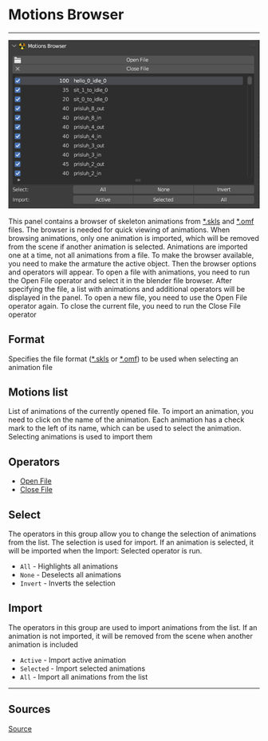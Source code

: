 # Motions Browser

___

![Alt text centered](images/n-panel-motions-browser.png)

This panel contains a browser of skeleton animations from [*.skls](../../../reference/file-formats/animations/skl-skls.md) and [*.omf](../../../reference/file-formats/animations/omf.md) files. The browser is needed for quick viewing of animations. When browsing animations, only one animation is imported, which will be removed from the scene if another animation is selected. Animations are imported one at a time, not all animations from a file. To make the browser available, you need to make the armature the active object. Then the browser options and operators will appear. To open a file with animations, you need to run the Open File operator and select it in the blender file browser. After specifying the file, a list with animations and additional operators will be displayed in the panel. To open a new file, you need to use the Open File operator again. To close the current file, you need to run the Close File operator

## Format

Specifies the file format ([*.skls](../../../reference/file-formats/animations/skl-skls.md) or [*.omf](../../../reference/file-formats/animations/omf.md)) to be used when selecting an animation file

## Motions list

List of animations of the currently opened file. To import an animation, you need to click on the name of the animation. Each animation has a check mark to the left of its name, which can be used to select the animation. Selecting animations is used to import them

## Operators

- [Open File](../addon-operators/operator-open-file.md)
- [Close File](../addon-operators/operator-close-file.md)

## Select

The operators in this group allow you to change the selection of animations from the list. The selection is used for import. If an animation is selected, it will be imported when the Import: Selected operator is run.

- `All` - Highlights all animations
- `None` - Deselects all animations
- `Invert` - Inverts the selection

## Import

The operators in this group are used to import animations from the list. If an animation is not imported, it will be removed from the scene when another animation is included

- `Active` - Import active animation
- `Selected` - Import selected animations
- `All` - Import all animations from the list

___

## Sources

[Source](https://github.com/PavelBlend/blender-xray/wiki/Panel-Motions-Browser)
